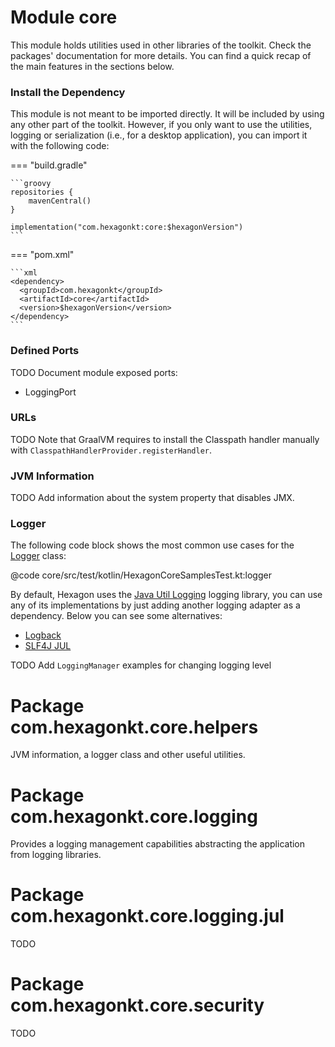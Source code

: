 
# Module core

This module holds utilities used in other libraries of the toolkit. Check the packages'
documentation for more details. You can find a quick recap of the main features in the sections
below.

### Install the Dependency

This module is not meant to be imported directly. It will be included by using any other part of the
toolkit. However, if you only want to use the utilities, logging or serialization (i.e., for a
desktop application), you can import it with the following code:

=== "build.gradle"

    ```groovy
    repositories {
        mavenCentral()
    }

    implementation("com.hexagonkt:core:$hexagonVersion")
    ```

=== "pom.xml"

    ```xml
    <dependency>
      <groupId>com.hexagonkt</groupId>
      <artifactId>core</artifactId>
      <version>$hexagonVersion</version>
    </dependency>
    ```

### Defined Ports

TODO Document module exposed ports:
* LoggingPort

### URLs

TODO Note that GraalVM requires to install the Classpath handler manually with
`ClasspathHandlerProvider.registerHandler`.

### JVM Information

TODO Add information about the system property that disables JMX.

### Logger

The following code block shows the most common use cases for the [Logger] class:

@code core/src/test/kotlin/HexagonCoreSamplesTest.kt:logger

By default, Hexagon uses the [Java Util Logging] logging library, you can use any of its
implementations by just adding another logging adapter as a dependency. Below you can see some
alternatives:

* [Logback](/logging_logback)
* [SLF4J JUL](/logging_slf4j_jul)

TODO Add `LoggingManager` examples for changing logging level

[Logger]: /api/core/com.hexagonkt.core.logging/-logger
[Java Util Logging]:
  https://docs.oracle.com/javase/8/docs/api/java/util/logging/package-summary.html

# Package com.hexagonkt.core.helpers

JVM information, a logger class and other useful utilities.

# Package com.hexagonkt.core.logging

Provides a logging management capabilities abstracting the application from logging libraries.

# Package com.hexagonkt.core.logging.jul

TODO

# Package com.hexagonkt.core.security

TODO
